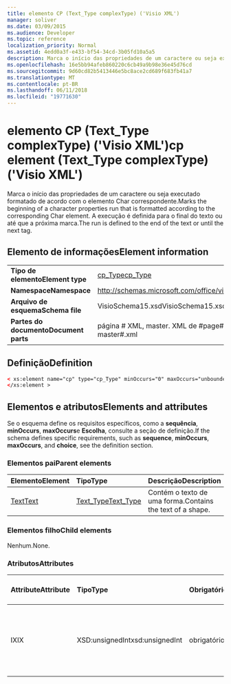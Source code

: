 ```yaml
---
title: elemento CP (Text_Type complexType) ('Visio XML')
manager: soliver
ms.date: 03/09/2015
ms.audience: Developer
ms.topic: reference
localization_priority: Normal
ms.assetid: 4edd0a3f-e433-bf54-34cd-3b05fd10a5a5
description: Marca o início das propriedades de um caractere ou seja executado formatado de acordo com o elemento Char correspondente. A execução é definida para o final do texto ou até que a próxima marca.
ms.openlocfilehash: 16e5bb94afeb860220c6cb49a9b98e36e45d76cd
ms.sourcegitcommit: 9d60cd82b5413446e5bc8ace2cd689f683fb41a7
ms.translationtype: MT
ms.contentlocale: pt-BR
ms.lasthandoff: 06/11/2018
ms.locfileid: "19771630"
---
```

# <a name="cp-element-texttype-complextype-visio-xml"></a><span data-ttu-id="d04ff-104">elemento CP (Text_Type complexType) ('Visio XML')</span><span class="sxs-lookup"><span data-stu-id="d04ff-104">cp element (Text_Type complexType) ('Visio XML')</span></span>

<span data-ttu-id="d04ff-105">Marca o início das propriedades de um caractere ou seja executado formatado de acordo com o elemento Char correspondente.</span><span class="sxs-lookup"><span data-stu-id="d04ff-105">Marks the beginning of a character properties run that is formatted according to the corresponding Char element.</span></span> <span data-ttu-id="d04ff-106">A execução é definida para o final do texto ou até que a próxima marca.</span><span class="sxs-lookup"><span data-stu-id="d04ff-106">The run is defined to the end of the text or until the next tag.</span></span>
  
## <a name="element-information"></a><span data-ttu-id="d04ff-107">Elemento de informações</span><span class="sxs-lookup"><span data-stu-id="d04ff-107">Element information</span></span>

|||
|:-----|:-----|
|<span data-ttu-id="d04ff-108">**Tipo de elemento**</span><span class="sxs-lookup"><span data-stu-id="d04ff-108">**Element type**</span></span> <br/> |[<span data-ttu-id="d04ff-109">cp_Type</span><span class="sxs-lookup"><span data-stu-id="d04ff-109">cp_Type</span></span>](cp_type-complextypevisio-xml.md) <br/> |
|<span data-ttu-id="d04ff-110">**Namespace**</span><span class="sxs-lookup"><span data-stu-id="d04ff-110">**Namespace**</span></span> <br/> |http://schemas.microsoft.com/office/visio/2012/main  <br/> |
|<span data-ttu-id="d04ff-111">**Arquivo de esquema**</span><span class="sxs-lookup"><span data-stu-id="d04ff-111">**Schema file**</span></span> <br/> |<span data-ttu-id="d04ff-112">VisioSchema15.xsd</span><span class="sxs-lookup"><span data-stu-id="d04ff-112">VisioSchema15.xsd</span></span>  <br/> |
|<span data-ttu-id="d04ff-113">**Partes do documento**</span><span class="sxs-lookup"><span data-stu-id="d04ff-113">**Document parts**</span></span> <br/> |<span data-ttu-id="d04ff-114">página # XML, master. XML de #</span><span class="sxs-lookup"><span data-stu-id="d04ff-114">page#.xml, master#.xml</span></span>  <br/> |
   
## <a name="definition"></a><span data-ttu-id="d04ff-115">Definição</span><span class="sxs-lookup"><span data-stu-id="d04ff-115">Definition</span></span>

```XML
< xs:element name="cp" type="cp_Type" minOccurs="0" maxOccurs="unbounded" >
</xs:element >
```

## <a name="elements-and-attributes"></a><span data-ttu-id="d04ff-116">Elementos e atributos</span><span class="sxs-lookup"><span data-stu-id="d04ff-116">Elements and attributes</span></span>

<span data-ttu-id="d04ff-117">Se o esquema define os requisitos específicos, como a **sequência**, **minOccurs**, **maxOccurs**e **Escolha**, consulte a seção de definição.</span><span class="sxs-lookup"><span data-stu-id="d04ff-117">If the schema defines specific requirements, such as **sequence**, **minOccurs**, **maxOccurs**, and **choice**, see the definition section.</span></span> 
  
### <a name="parent-elements"></a><span data-ttu-id="d04ff-118">Elementos pai</span><span class="sxs-lookup"><span data-stu-id="d04ff-118">Parent elements</span></span>

|<span data-ttu-id="d04ff-119">**Elemento**</span><span class="sxs-lookup"><span data-stu-id="d04ff-119">**Element**</span></span>|<span data-ttu-id="d04ff-120">**Tipo**</span><span class="sxs-lookup"><span data-stu-id="d04ff-120">**Type**</span></span>|<span data-ttu-id="d04ff-121">**Descrição**</span><span class="sxs-lookup"><span data-stu-id="d04ff-121">**Description**</span></span>|
|:-----|:-----|:-----|
|[<span data-ttu-id="d04ff-122">Text</span><span class="sxs-lookup"><span data-stu-id="d04ff-122">Text</span></span>](text-element-shapesheet_type-complextypevisio-xml.md) <br/> |[<span data-ttu-id="d04ff-123">Text_Type</span><span class="sxs-lookup"><span data-stu-id="d04ff-123">Text_Type</span></span>](text_type-complextypevisio-xml.md) <br/> |<span data-ttu-id="d04ff-124">Contém o texto de uma forma.</span><span class="sxs-lookup"><span data-stu-id="d04ff-124">Contains the text of a shape.</span></span>  <br/> |
   
### <a name="child-elements"></a><span data-ttu-id="d04ff-125">Elementos filho</span><span class="sxs-lookup"><span data-stu-id="d04ff-125">Child elements</span></span>

<span data-ttu-id="d04ff-126">Nenhum.</span><span class="sxs-lookup"><span data-stu-id="d04ff-126">None.</span></span>
  
### <a name="attributes"></a><span data-ttu-id="d04ff-127">Atributos</span><span class="sxs-lookup"><span data-stu-id="d04ff-127">Attributes</span></span>

|<span data-ttu-id="d04ff-128">**Attribute**</span><span class="sxs-lookup"><span data-stu-id="d04ff-128">**Attribute**</span></span>|<span data-ttu-id="d04ff-129">**Tipo**</span><span class="sxs-lookup"><span data-stu-id="d04ff-129">**Type**</span></span>|<span data-ttu-id="d04ff-130">**Obrigatório**</span><span class="sxs-lookup"><span data-stu-id="d04ff-130">**Required**</span></span>|<span data-ttu-id="d04ff-131">**Descrição**</span><span class="sxs-lookup"><span data-stu-id="d04ff-131">**Description**</span></span>|<span data-ttu-id="d04ff-132">**Valores possíveis**</span><span class="sxs-lookup"><span data-stu-id="d04ff-132">**Possible values**</span></span>|
|:-----|:-----|:-----|:-----|:-----|
|<span data-ttu-id="d04ff-133">IX</span><span class="sxs-lookup"><span data-stu-id="d04ff-133">IX</span></span>  <br/> |<span data-ttu-id="d04ff-134">XSD:unsignedInt</span><span class="sxs-lookup"><span data-stu-id="d04ff-134">xsd:unsignedInt</span></span>  <br/> |<span data-ttu-id="d04ff-135">obrigatório</span><span class="sxs-lookup"><span data-stu-id="d04ff-135">required</span></span>  <br/> |<span data-ttu-id="d04ff-136">O índice do elemento de Char que representa essa propriedade executar.</span><span class="sxs-lookup"><span data-stu-id="d04ff-136">The Char element index that this property run represents.</span></span>  <br/> |<span data-ttu-id="d04ff-137">Valores do tipo xsd:unsignedInt.</span><span class="sxs-lookup"><span data-stu-id="d04ff-137">Values of the xsd:unsignedInt type.</span></span>  <br/> |
   

